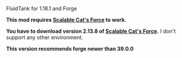 FluidTank for 1.18.1 and Forge

**This mod requires [Scalable Cat's Force](https://www.curseforge.com/minecraft/mc-mods/scalable-cats-force) to work.**

**You have to download version 2.13.8 of [Scalable Cat's Force](https://www.curseforge.com/minecraft/mc-mods/scalable-cats-force).**
I don't support any other environment.

**This version recommends forge newer than 39.0.0**
